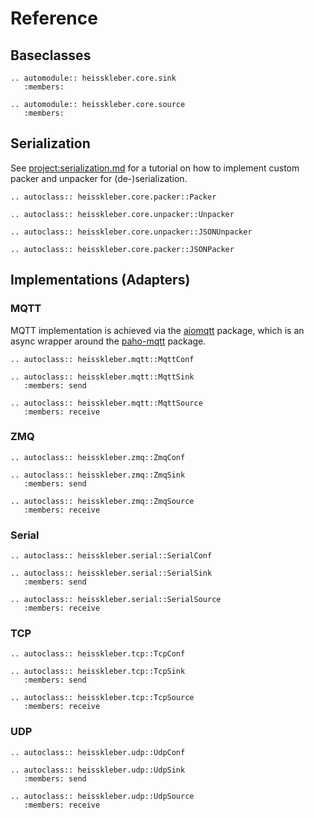 # Reference

## Baseclasses

```{eval-rst}
.. automodule:: heisskleber.core.sink
   :members:

.. automodule:: heisskleber.core.source
   :members:
```

## Serialization

See <project:serialization.md> for a tutorial on how to implement custom packer and unpacker for (de-)serialization.

```{eval-rst}
.. autoclass:: heisskleber.core.packer::Packer

.. autoclass:: heisskleber.core.unpacker::Unpacker

.. autoclass:: heisskleber.core.unpacker::JSONUnpacker

.. autoclass:: heisskleber.core.packer::JSONPacker
```

## Implementations (Adapters)

### MQTT

MQTT implementation is achieved via the [aiomqtt](https://github.com/mossblaser/aiomqtt) package, which is an async wrapper around the [paho-mqtt](https://github.com/eclipse/paho.mqtt.python) package.

```{eval-rst}
.. autoclass:: heisskleber.mqtt::MqttConf
```

```{eval-rst}
.. autoclass:: heisskleber.mqtt::MqttSink
   :members: send
```

```{eval-rst}
.. autoclass:: heisskleber.mqtt::MqttSource
   :members: receive
```

### ZMQ

```{eval-rst}
.. autoclass:: heisskleber.zmq::ZmqConf
```

```{eval-rst}
.. autoclass:: heisskleber.zmq::ZmqSink
   :members: send
```

```{eval-rst}
.. autoclass:: heisskleber.zmq::ZmqSource
   :members: receive
```

### Serial

```{eval-rst}
.. autoclass:: heisskleber.serial::SerialConf
```

```{eval-rst}
.. autoclass:: heisskleber.serial::SerialSink
   :members: send
```

```{eval-rst}
.. autoclass:: heisskleber.serial::SerialSource
   :members: receive
```

### TCP

```{eval-rst}
.. autoclass:: heisskleber.tcp::TcpConf
```

```{eval-rst}
.. autoclass:: heisskleber.tcp::TcpSink
   :members: send
```

```{eval-rst}
.. autoclass:: heisskleber.tcp::TcpSource
   :members: receive
```

### UDP

```{eval-rst}
.. autoclass:: heisskleber.udp::UdpConf
```

```{eval-rst}
.. autoclass:: heisskleber.udp::UdpSink
   :members: send
```

```{eval-rst}
.. autoclass:: heisskleber.udp::UdpSource
   :members: receive
```
